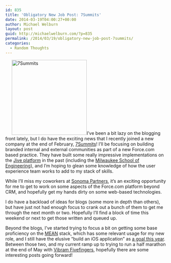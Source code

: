 ```yaml
---
id: 835
title: 'Obligatory New Job Post: 7Summits'
date: 2014-03-19T04:00:27+00:00
author: Michael Welburn
layout: post
guid: http://michaelwelburn.com/?p=835
permalink: /2014/03/19/obligatory-new-job-post-7summits/
categories:
  - Random Thoughts
---
```

[<img class="alignright" style="margin-left: 20px;" alt="7Summits" src="http://michaelwelburn.com/wp-content/uploads/2014/03/7Summits_Square_Logo_large.jpg" width="235" height="235" />](http://michaelwelburn.com/wp-content/uploads/2014/03/7Summits_Square_Logo_large.jpg)I&#8217;ve been a bit lazy on the blogging front lately, but I do have the exciting news that I recently joined a new company at the end of February, <a title="7Summits" href="http://7summitsagency.com" target="_blank">7Summits</a>! I&#8217;ll be focusing on building branded internal and external communities as part of a new Force.com based practice. They have built some really impressive implementations on the <a title="Jive" href="http://www.jivesoftware.com/" target="_blank">Jive platform</a> in the past (including the <a title="MSOE" href="http://www.7summitsagency.com/portfolio-items/msoe-milwaukee-school-of-engineering/" target="_blank">Milwaukee School of Engineering</a>), and I&#8217;m hoping to glean some knowledge of how the user experience team works to add to my stack of skills.<!--more-->

While I&#8217;ll miss my coworkers at <a title="Sonoma Partners" href="http://sonomapartners.com" target="_blank">Sonoma Partners</a>, it&#8217;s an exciting opportunity for me to get to work on some aspects of the Force.com platform beyond CRM, and hopefully get my hands dirty on some web-based technologies.

I do have a backload of ideas for blogs (some more in depth than others), but have just not had enough focus to crank out a bunch of them to get me through the next month or two. Hopefully I&#8217;ll find a block of time this weekend or next to get those written and queued up.

Beyond the blogs, I&#8217;ve started trying to focus a bit on getting some base proficiency on the <a title="MEAN stack" href="http://www.mean.io/" target="_blank">MEAN</a> stack, which has some relevant usage for my new role, and I still have the elusive &#8220;build an iOS application&#8221; as <a title="New Year’s Resolutions for 2014" href="http://michaelwelburn.com/2014/01/01/new-years-resolutions-for-2014/" target="_blank">a goal this year</a>. Between those two, and my current ramp up to trying to run a half marathon at the end of May with <a title="Vibram Fivefingers" href="http://www.vibramfivefingers.com/index.htm" target="_blank">Vibram Fivefingers</a>, hopefully there are some interesting posts going forward!